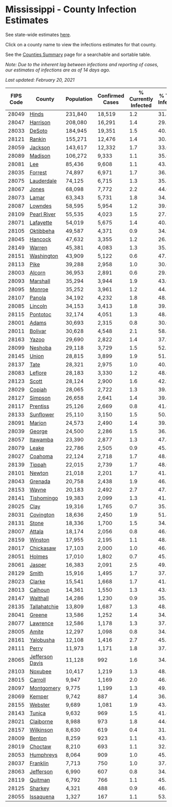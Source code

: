 # Mississippi - County Infection Estimates

See state-wide estimates [here](/infections/us-ms).

Click on a county name to view the infections estimates for that county.

See the [Counties Summary](/infections/summary-counties) page for a searchable and sortable table.

*Note: Due to the inherent lag between infections and reporting of cases, our estimates of infections are as of 14 days ago.*

*Last updated: February 20, 2021*

|   FIPS Code |                             County |   Population |   Confirmed Cases |   % Currently Infected |   % Total Infected |
|-------------|------------------------------------|--------------|-------------------|------------------------|--------------------|
|       28049 |                     [Hinds](hinds) |      231,840 |            18,519 |                    1.2 |               31.8 |
|       28047 |               [Harrison](harrison) |      208,080 |            16,291 |                    1.4 |               29.7 |
|       28033 |                   [DeSoto](desoto) |      184,945 |            19,351 |                    1.5 |               40.5 |
|       28121 |                   [Rankin](rankin) |      155,271 |            12,476 |                    1.4 |               30.8 |
|       28059 |                 [Jackson](jackson) |      143,617 |            12,332 |                    1.7 |               33.0 |
|       28089 |                 [Madison](madison) |      106,272 |             9,333 |                    1.1 |               35.0 |
|       28081 |                         [Lee](lee) |       85,436 |             9,608 |                    1.1 |               43.2 |
|       28035 |                 [Forrest](forrest) |       74,897 |             6,971 |                    1.7 |               36.5 |
|       28075 |           [Lauderdale](lauderdale) |       74,125 |             6,715 |                    1.3 |               35.8 |
|       28067 |                     [Jones](jones) |       68,098 |             7,772 |                    2.2 |               44.0 |
|       28073 |                     [Lamar](lamar) |       63,343 |             5,731 |                    1.8 |               34.7 |
|       28087 |                 [Lowndes](lowndes) |       58,595 |             5,954 |                    1.2 |               39.0 |
|       28109 |         [Pearl River](pearl-river) |       55,535 |             4,023 |                    1.5 |               27.9 |
|       28071 |             [Lafayette](lafayette) |       54,019 |             5,675 |                    1.4 |               40.3 |
|       28105 |             [Oktibbeha](oktibbeha) |       49,587 |             4,371 |                    0.9 |               34.9 |
|       28045 |                 [Hancock](hancock) |       47,632 |             3,355 |                    1.2 |               26.7 |
|       28149 |                   [Warren](warren) |       45,381 |             4,083 |                    1.3 |               35.5 |
|       28151 |           [Washington](washington) |       43,909 |             5,122 |                    0.6 |               47.2 |
|       28113 |                       [Pike](pike) |       39,288 |             2,958 |                    1.0 |               30.6 |
|       28003 |                   [Alcorn](alcorn) |       36,953 |             2,891 |                    0.6 |               29.9 |
|       28093 |               [Marshall](marshall) |       35,294 |             3,944 |                    1.9 |               43.0 |
|       28095 |                   [Monroe](monroe) |       35,252 |             3,961 |                    1.2 |               44.3 |
|       28107 |                   [Panola](panola) |       34,192 |             4,232 |                    1.8 |               48.1 |
|       28085 |                 [Lincoln](lincoln) |       34,153 |             3,413 |                    1.8 |               39.5 |
|       28115 |               [Pontotoc](pontotoc) |       32,174 |             4,051 |                    1.3 |               48.4 |
|       28001 |                     [Adams](adams) |       30,693 |             2,315 |                    0.8 |               30.0 |
|       28011 |                 [Bolivar](bolivar) |       30,628 |             4,548 |                    2.1 |               58.4 |
|       28163 |                     [Yazoo](yazoo) |       29,690 |             2,822 |                    1.4 |               37.9 |
|       28099 |                 [Neshoba](neshoba) |       29,118 |             3,729 |                    1.5 |               52.1 |
|       28145 |                     [Union](union) |       28,815 |             3,899 |                    1.9 |               51.5 |
|       28137 |                       [Tate](tate) |       28,321 |             2,975 |                    1.0 |               40.7 |
|       28083 |                 [Leflore](leflore) |       28,183 |             3,330 |                    1.2 |               48.0 |
|       28123 |                     [Scott](scott) |       28,124 |             2,900 |                    1.6 |               42.9 |
|       28029 |                   [Copiah](copiah) |       28,065 |             2,722 |                    1.3 |               39.3 |
|       28127 |                 [Simpson](simpson) |       26,658 |             2,641 |                    1.4 |               39.4 |
|       28117 |               [Prentiss](prentiss) |       25,126 |             2,669 |                    0.8 |               41.0 |
|       28133 |             [Sunflower](sunflower) |       25,110 |             3,150 |                    1.5 |               50.1 |
|       28091 |                   [Marion](marion) |       24,573 |             2,490 |                    1.4 |               39.5 |
|       28039 |                   [George](george) |       24,500 |             2,286 |                    1.5 |               36.3 |
|       28057 |               [Itawamba](itawamba) |       23,390 |             2,877 |                    1.3 |               47.4 |
|       28079 |                     [Leake](leake) |       22,786 |             2,505 |                    0.9 |               45.8 |
|       28027 |                 [Coahoma](coahoma) |       22,124 |             2,718 |                    1.7 |               48.6 |
|       28139 |                   [Tippah](tippah) |       22,015 |             2,739 |                    1.7 |               48.0 |
|       28101 |                   [Newton](newton) |       21,018 |             2,201 |                    1.7 |               41.3 |
|       28043 |                 [Grenada](grenada) |       20,758 |             2,438 |                    1.9 |               46.5 |
|       28153 |                     [Wayne](wayne) |       20,183 |             2,492 |                    2.7 |               47.3 |
|       28141 |           [Tishomingo](tishomingo) |       19,383 |             2,099 |                    1.3 |               41.5 |
|       28025 |                       [Clay](clay) |       19,316 |             1,765 |                    0.7 |               35.9 |
|       28031 |             [Covington](covington) |       18,636 |             2,450 |                    1.9 |               51.4 |
|       28131 |                     [Stone](stone) |       18,336 |             1,700 |                    1.5 |               34.7 |
|       28007 |                   [Attala](attala) |       18,174 |             2,056 |                    0.8 |               46.0 |
|       28159 |                 [Winston](winston) |       17,955 |             2,195 |                    1.1 |               48.4 |
|       28017 |             [Chickasaw](chickasaw) |       17,103 |             2,000 |                    1.0 |               46.6 |
|       28051 |                   [Holmes](holmes) |       17,010 |             1,802 |                    0.7 |               45.9 |
|       28061 |                   [Jasper](jasper) |       16,383 |             2,091 |                    2.5 |               49.2 |
|       28129 |                     [Smith](smith) |       15,916 |             1,495 |                    1.7 |               37.1 |
|       28023 |                   [Clarke](clarke) |       15,541 |             1,668 |                    1.7 |               41.9 |
|       28013 |                 [Calhoun](calhoun) |       14,361 |             1,550 |                    1.3 |               43.0 |
|       28147 |               [Walthall](walthall) |       14,286 |             1,230 |                    0.9 |               35.2 |
|       28135 |       [Tallahatchie](tallahatchie) |       13,809 |             1,687 |                    1.3 |               48.2 |
|       28041 |                   [Greene](greene) |       13,586 |             1,252 |                    1.4 |               34.7 |
|       28077 |               [Lawrence](lawrence) |       12,586 |             1,178 |                    1.3 |               37.3 |
|       28005 |                     [Amite](amite) |       12,297 |             1,098 |                    0.8 |               34.9 |
|       28161 |             [Yalobusha](yalobusha) |       12,108 |             1,416 |                    2.7 |               45.8 |
|       28111 |                     [Perry](perry) |       11,973 |             1,171 |                    1.8 |               37.8 |
|       28065 | [Jefferson Davis](jefferson-davis) |       11,128 |               992 |                    1.6 |               34.8 |
|       28103 |                 [Noxubee](noxubee) |       10,417 |             1,219 |                    1.3 |               48.2 |
|       28015 |                 [Carroll](carroll) |        9,947 |             1,169 |                    2.0 |               46.6 |
|       28097 |           [Montgomery](montgomery) |        9,775 |             1,199 |                    1.3 |               49.2 |
|       28069 |                   [Kemper](kemper) |        9,742 |               887 |                    1.4 |               36.3 |
|       28155 |                 [Webster](webster) |        9,689 |             1,081 |                    1.9 |               43.4 |
|       28143 |                   [Tunica](tunica) |        9,632 |               969 |                    1.5 |               41.6 |
|       28021 |             [Claiborne](claiborne) |        8,988 |               973 |                    1.8 |               44.0 |
|       28157 |             [Wilkinson](wilkinson) |        8,630 |               619 |                    0.4 |               31.1 |
|       28009 |                   [Benton](benton) |        8,259 |               923 |                    1.1 |               43.4 |
|       28019 |                 [Choctaw](choctaw) |        8,210 |               693 |                    1.1 |               32.9 |
|       28053 |             [Humphreys](humphreys) |        8,064 |               909 |                    1.0 |               45.3 |
|       28037 |               [Franklin](franklin) |        7,713 |               750 |                    1.0 |               37.8 |
|       28063 |             [Jefferson](jefferson) |        6,990 |               607 |                    0.8 |               34.7 |
|       28119 |                 [Quitman](quitman) |        6,792 |               766 |                    1.1 |               45.3 |
|       28125 |                 [Sharkey](sharkey) |        4,321 |               488 |                    0.9 |               46.4 |
|       28055 |             [Issaquena](issaquena) |        1,327 |               167 |                    1.1 |               53.5 |